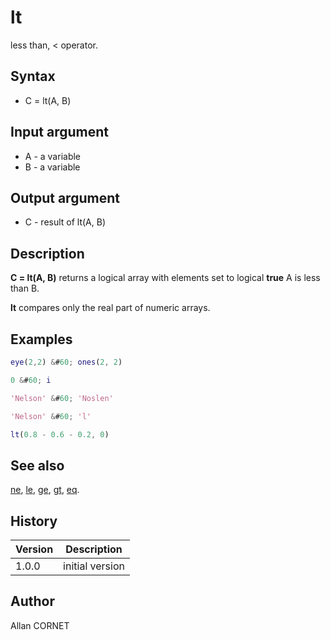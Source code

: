 # lt

less than, < operator.

## Syntax

- C = lt(A, B)

## Input argument

- A - a variable
- B - a variable

## Output argument

- C - result of lt(A, B)

## Description

  <p><b>C = lt(A, B)</b> returns a logical array with elements set to logical <b>true</b> A is less than B.</p>
  <p><b>lt</b> compares only the real part of numeric arrays.</p>
  <p/>

## Examples

```matlab
eye(2,2) &#60; ones(2, 2)
```

```matlab
0 &#60; i
```

```matlab
'Nelson' &#60; 'Noslen'
```

```matlab
'Nelson' &#60; 'l'
```

```matlab
lt(0.8 - 0.6 - 0.2, 0)
```

## See also

[ne](ne.md), [le](le.md), [ge](ge.md), [gt](gt.md), [eq](eq.md).

## History

| Version | Description     |
| ------- | --------------- |
| 1.0.0   | initial version |

## Author

Allan CORNET
